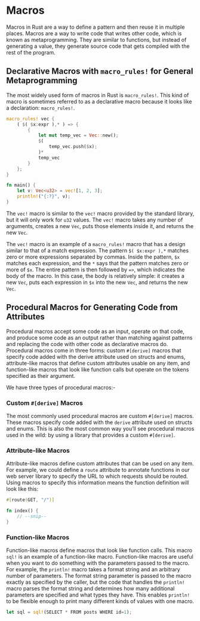 # Macros

Macros in Rust are a way to define a pattern and then reuse it in multiple places. Macros are a way to write code that writes other code, which is known as metaprogramming. They are similar to functions, but instead of generating a value, they generate source code that gets compiled with the rest of the program.

## Declarative Macros with `macro_rules!` for General Metaprogramming

The most widely used form of macros in Rust is `macro_rules!`. This kind of macro is sometimes referred to as a declarative macro because it looks like a declaration: `macro_rules!`.

```rust
macro_rules! vec {
    ( $( $x:expr ),* ) => {
        {
            let mut temp_vec = Vec::new();
            $(
                temp_vec.push($x);
            )*
            temp_vec
        }
    };
}

fn main() {
    let v: Vec<u32> = vec![1, 2, 3];
    println!("{:?}", v);
}
```

The `vec!` macro is similar to the `vec!` macro provided by the standard library, but it will only work for `u32` values. The `vec!` macro takes any number of arguments, creates a new `Vec`, puts those elements inside it, and returns the new `Vec`.

The `vec!` macro is an example of a `macro_rules!` macro that has a design similar to that of a match expression. The pattern `$( $x:expr ),*` matches zero or more expressions separated by commas. Inside the pattern, `$x` matches each expression, and the `*` says that the pattern matches zero or more of `$x`. The entire pattern is then followed by `=>`, which indicates the body of the macro. In this case, the body is relatively simple: it creates a new `Vec`, puts each expression in `$x` into the new `Vec`, and returns the new `Vec`.


## Procedural Macros for Generating Code from Attributes

Procedural macros accept some code as an input, operate on that code, and produce some code as an output rather than matching against patterns and replacing the code with other code as declarative macros do. Procedural macros come in three forms: custom `#[derive]` macros that specify code added with the derive attribute used on structs and enums, attribute-like macros that define custom attributes usable on any item, and function-like macros that look like function calls but operate on the tokens specified as their argument.

We have three types of procedural macros:-

### Custom `#[derive]` Macros

The most commonly used procedural macros are custom `#[derive]` macros. These macros specify code added with the `derive` attribute used on structs and enums. This is also the most common way you’ll see procedural macros used in the wild: by using a library that provides a custom `#[derive]`.

### Attribute-like Macros

Attribute-like macros define custom attributes that can be used on any item. For example, we could define a `route` attribute to annotate functions in our web server library to specify the URL to which requests should be routed. Using macros to specify this information means the function definition will look like this:

```rust
#[route(GET, "/")]

fn index() {
    // --snip--
}
```

### Function-like Macros

Function-like macros define macros that look like function calls. This macro `sql!` is an example of a function-like macro. Function-like macros are useful when you want to do something with the parameters passed to the macro. For example, the `println!` macro takes a format string and an arbitrary number of parameters. The format string parameter is passed to the macro exactly as specified by the caller, but the code that handles the `println!` macro parses the format string and determines how many additional parameters are specified and what types they have. This enables `println!` to be flexible enough to print many different kinds of values with one macro.

```rust
let sql = sql!(SELECT * FROM posts WHERE id=1);
```